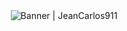 <div align="center"><img alt="Banner | JeanCarlos911" src="https://i.imgur.com/34fiEUG.gif" /></div>
